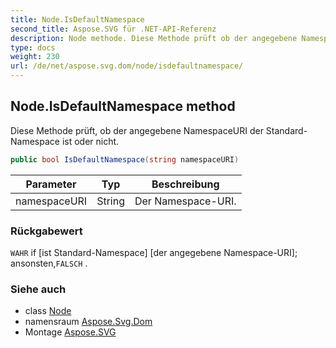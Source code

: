 ```yaml
---
title: Node.IsDefaultNamespace
second_title: Aspose.SVG für .NET-API-Referenz
description: Node methode. Diese Methode prüft ob der angegebene NamespaceURI der StandardNamespace ist oder nicht.
type: docs
weight: 230
url: /de/net/aspose.svg.dom/node/isdefaultnamespace/
---
```

## Node.IsDefaultNamespace method

Diese Methode prüft, ob der angegebene NamespaceURI der Standard-Namespace ist oder nicht.

```csharp
public bool IsDefaultNamespace(string namespaceURI)
```

| Parameter | Typ | Beschreibung |
| --- | --- | --- |
| namespaceURI | String | Der Namespace-URI. |

### Rückgabewert

`WAHR` if [ist Standard-Namespace] [der angegebene Namespace-URI]; ansonsten,`FALSCH` .

### Siehe auch

* class [Node](../)
* namensraum [Aspose.Svg.Dom](../../node/)
* Montage [Aspose.SVG](../../../)


